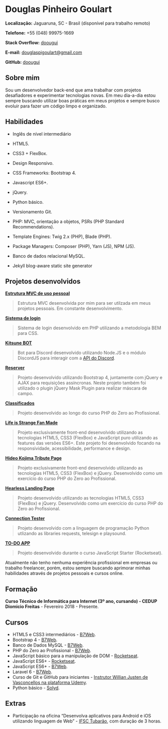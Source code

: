 # Douglas Pinheiro Goulart

**Localização:** Jaguaruna, SC - Brasil (disponível para trabalho remoto)

**Telefone:** +55 (048) 99975-1669

**Stack Overflow:** [doougui](https://pt.stackoverflow.com/users/135449/doougui)

**E-mail:** douglaspigoulart@gmail.com

**GitHub:** [doougui](https://github.com/doougui)

## Sobre mim

Sou um desenvolvedor back-end que ama trabalhar com projetos desafiadores e experimentar tecnologias novas. Em meu dia-a-dia estou sempre buscando utilizar boas práticas em meus projetos e sempre busco evoluir para fazer um código limpo e organizado.


## Habilidades

* Inglês de nível intermediário

* HTML5.
* CSS3 + FlexBox.
* Design Responsivo.
* CSS Frameworks: Bootstrap 4.
* Javascript ES6+.
* jQuery.
* Python básico.
* Versionamento Git.
* PHP: MVC, orientação a objetos, PSRs (PHP Standard Recommendations).
* Template Engines: Twig 2.x (PHP), Blade (PHP).
* Package Managers: Composer (PHP), Yarn (JS), NPM (JS).
* Banco de dados relacional MySQL.
* Jekyll blog-aware static site generator


## Projetos desenvolvidos

**[Estrutura MVC de uso pessoal](https://github.com/doougui/estrutura_mvc)** 

>Estrutura MVC desenvolvida por mim para ser utilzada em meus projetos pessoais. Em constante desenvolvimento.

**[Sistema de login](https://github.com/doougui/auth)** 

>Sistema de login desenvolvido em PHP utilizando a metodologia BEM para CSS.

**[Kitsune BOT](https://github.com/doougui/kitsune)** 

>Bot para Discord desenvolvido utilizando Node.JS e o módulo DiscordJS para interagir com a [API do Discord](https://discordapp.com/developers/docs/intro).

**[Reserver](https://github.com/doougui/reserver)** 

>Projeto desenvolvido utilizando Bootstrap 4, juntamente com jQuery e AJAX para requisições assíncronas. Neste projeto também foi utilizado o plugin jQuery Mask Plugin para realizar máscara de campo.

**[Classificados](https://github.com/doougui/classificados)** 

>Projeto desenvolvido ao longo do curso PHP do Zero ao Profissional.

**[Life is Strange Fan Made](https://github.com/doougui/life-is-strange-fan-made)**

>Projeto exclusivamente front-end desenvolvido utilizando as tecnologias HTML5, CSS3 (FlexBox) e JavaScript puro utilizando as features das versões ES6+. Este projeto foi desenvolvido focando na responsividade, acessibilidade, performance e design.

**[Hideo Kojima Tribute Page](https://github.com/doougui/kojima_tribute_page)**

>Projeto exclusivamente front-end desenvolvido utilizando as tecnologias HTML5, CSS3 (FlexBox) e jQuery. Desenvolvido como um exercício do curso PHP do Zero ao Profissional.

**[Hearless Landing Page](https://doougui.github.io/landing_page/)**

>Projeto desenvolvido utilizando as tecnologias HTML5, CSS3 (FlexBox) e jQuery. Desenvolvido como um exercício do curso PHP do Zero ao Profissional.

**[Connection Tester](https://github.com/doougui/connection-tester)**

>Projeto desenvolvido com a linguagem de programação Python utlizando as libraries requests, telesign e playsound.

**[TO-DO APP](https://github.com/doougui/to-do-app)**

>Projeto desenvolvido durante o curso JavaScript Starter (Rocketseat).

Atualmente não tenho nenhuma experiência profissional em empresas ou trabalho freelancer, porém, estou sempre buscando aprimorar minhas habilidades através de projetos pessoais e cursos online.


## Formação

**Curso Técnico de Informática para Internet (3º ano, cursando) - CEDUP Diomicio Freitas** - Fevereiro 2018 - Presente.


## Cursos

* HTML5 e CSS3 intermediários - [B7Web](https://b7web.com.br).
* Bootstrap 4 - [B7Web](https://b7web.com.br).
* Banco de Dados MySQL - [B7Web](https://b7web.com.br).
* PHP do Zero ao Profissional - [B7Web](https://b7web.com.br).
* JavaScript básico para a manipulação de DOM - [Rocketseat](https://rocketseat.com.br/).
* JavaScript ES6+ - [Rocketseat](https://rocketseat.com.br/).
* JavaScript ES6+ - [B7Web](https://b7web.com.br).
* Laravel 6 - [B7Web](https://b7web.com.br).
* Curso de Git e GitHub para iniciantes - [Instrutor Willian Justen de Vasconcellos na plataforma
Udemy](https://www.udemy.com/course/git-e-github-para-iniciantes/).
* Python básico - [Solyd](https://solyd.com.br/treinamentos/python-basico).


## Extras

* Participação na oficina “Desenvolva aplicativos para Android e iOS utilizando linguagem de Web” - [IFSC Tubarão](https://www.ifsc.edu.br/campus-tubarao), com duração de 3 horas.

